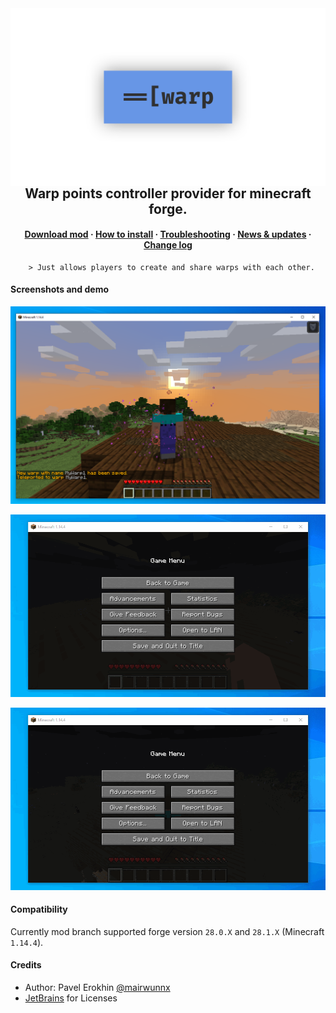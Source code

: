 <img align="right" src="assets/warps_social.png"/>

<h2 align="center">Warp points controller provider for minecraft forge.</h2>

<h4 align="center"><a href="https://github.com/ProjectEssentials/ProjectEssentials-Warps/releases/download/v1.14.4-1.2.0.0/Project.Essentials.Warps-1.14.4-1.2.0.0.jar">Download mod</a> · <a href="documentation/for-players.md">How to install</a> · <a href="https://github.com/ProjectEssentials/ProjectEssentials-Warps/issues/new/choose">Troubleshooting</a> · <a href="https://t.me/minecraftforge">News & updates</a> · <a href="changelog.md">Change log</a></h4>

        > Just allows players to create and share warps with each other.

#### Screenshots and demo

![](assets/warp.png)

![](assets/warp_demo01.gif)

![](assets/warp_demo02.gif)

#### Compatibility

Currently mod branch supported forge version `28.0.X` and `28.1.X` (Minecraft `1.14.4`).

#### Credits

- Author: Pavel Erokhin [@mairwunnx](https://github.com/mairwunnx)
- [JetBrains](https://www.jetbrains.com/) for Licenses